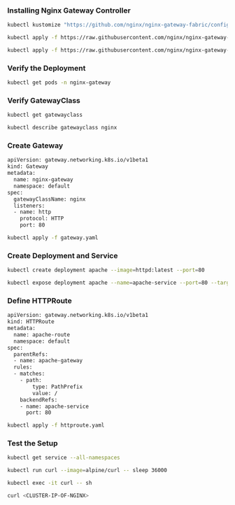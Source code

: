 
### Installing Nginx Gateway Controller

```sh
kubectl kustomize "https://github.com/nginx/nginx-gateway-fabric/config/crd/gateway-api/standard?ref=v1.6.2" | kubectl apply -f -

kubectl apply -f https://raw.githubusercontent.com/nginx/nginx-gateway-fabric/v1.6.2/deploy/crds.yaml

kubectl apply -f https://raw.githubusercontent.com/nginx/nginx-gateway-fabric/v1.6.2/deploy/default/deploy.yaml
```

### Verify the Deployment

```sh
kubectl get pods -n nginx-gateway
```

### Verify GatewayClass
```sh
kubectl get gatewayclass

kubectl describe gatewayclass nginx
```

### Create Gateway

```sh
apiVersion: gateway.networking.k8s.io/v1beta1
kind: Gateway
metadata:
  name: nginx-gateway
  namespace: default
spec:
  gatewayClassName: nginx
  listeners:
  - name: http
    protocol: HTTP
    port: 80
```
```sh
kubectl apply -f gateway.yaml
```
### Create Deployment and Service
```sh
kubectl create deployment apache --image=httpd:latest --port=80

kubectl expose deployment apache --name=apache-service --port=80 --target-port=80 --type=ClusterIP
```

### Define HTTPRoute

```sh
apiVersion: gateway.networking.k8s.io/v1beta1
kind: HTTPRoute
metadata:
  name: apache-route
  namespace: default
spec:
  parentRefs:
  - name: apache-gateway
  rules:
  - matches:
    - path:
        type: PathPrefix
        value: /
    backendRefs:
    - name: apache-service
      port: 80
```
```sh
kubectl apply -f httproute.yaml
```
### Test the Setup

```sh
kubectl get service --all-namespaces

kubectl run curl --image=alpine/curl -- sleep 36000

kubectl exec -it curl -- sh

curl <CLUSTER-IP-OF-NGINX>
```





